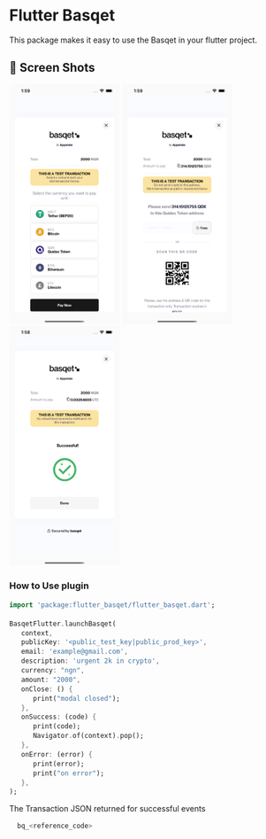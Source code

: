 # Flutter Basqet

This package makes it easy to use the Basqet in your flutter project.

## 📸 Screen Shots

<p float="left">
<img src="https://github.com/oyeolamilekan/basqet_flutter/blob/master/001_screen_shot.png?raw=true" width="200">
<img src="https://github.com/oyeolamilekan/basqet_flutter/blob/master/002_screen_shot.png?raw=true" width="200">
<img src="https://github.com/oyeolamilekan/basqet_flutter/blob/master/003_screen_shot.png?raw=true" width="200">
</p>

### How to Use plugin

```dart
import 'package:flutter_basqet/flutter_basqet.dart';

BasqetFlutter.launchBasqet(
   context,
   publicKey: '<public_test_key|public_prod_key>',
   email: 'example@gmail.com',
   description: 'urgent 2k in crypto',
   currency: "ngn",
   amount: "2000",
   onClose: () {
      print("modal closed");
   },
   onSuccess: (code) {
      print(code);
      Navigator.of(context).pop();
   },
   onError: (error) {
      print(error);
      print("on error");
   },
);

```

The Transaction JSON returned for successful events

```ts
  bq_<reference_code>
```
